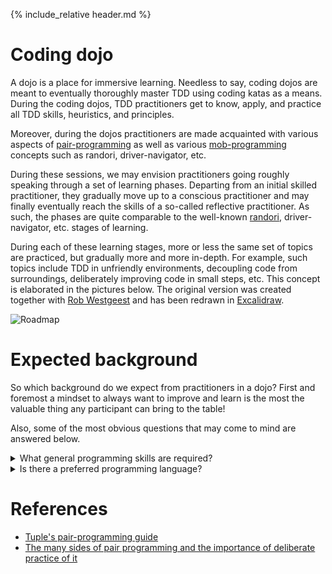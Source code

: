 {% include_relative header.md %}

# Coding dojo

A dojo is a place for immersive learning. Needless to say, coding dojos are meant to 
eventually thoroughly master TDD using coding katas as a means. During the coding dojos, 
TDD practitioners get to know, apply, and practice all TDD skills, heuristics, and principles. 

Moreover, during the dojos practitioners are made acquainted with various aspects of 
[pair-programming](https://martinfowler.com/articles/on-pair-programming.html) 
as well as various 
[mob-programming](https://mobprogramming.org/mob-programming-basics/) 
concepts such as randori, driver-navigator, etc.

During these sessions, we may envision practitioners going roughly speaking through a set of 
learning phases. Departing from an initial skilled practitioner, they gradually move up to a 
conscious practitioner and may finally eventually reach the skills of a so-called reflective 
practitioner. As such, the phases are quite comparable to the well-known 
[randori](https://codingdojo.org/practices/RandoriKata/), driver-navigator, etc.
stages of learning.

During each of these learning stages, more or less the same set of topics are practiced, 
but gradually more and more in-depth. For example, such topics include TDD in unfriendly 
environments, decoupling code from surroundings, deliberately improving code in small steps, etc.
This concept is elaborated in the pictures below. The original version was created together with 
[Rob Westgeest](https://www.qwan.eu/#team) and has been redrawn in 
[Excalidraw](https://excalidraw.com/). 

![Roadmap](https://github.com/zhendrikse/tdd/blob/master/assets/dojo-roadmap.png?raw=true)

# Expected background

So which background do we expect from practitioners in a dojo? First
and foremost a mindset to always want to improve and learn is the most
the valuable thing any participant can bring to the table!

Also, some of the most obvious questions that may come to mind 
are answered below.

<details>
<summary>What general programming skills are required?</summary>

These katas are intended for people who want to learn TDD. Some basic programming experience is required, 
such as knowing what a class is, what an object is, what a primitive is, what exception handling 
entails, and how to write conditionals and loops. 

Although not strictly required, it will also definitely help if you are already familiar with concepts such as 
[encapsulation](https://en.wikipedia.org/wiki/Encapsulation_(computer_programming)) and the 
[single responsibility principle](https://en.wikipedia.org/wiki/Single-responsibility_principle).
</details>

<details>
<summary>Is there a preferred programming language?</summary>

No, there isn't. There are cookie-cutter templates for many languages available,
but even if there aren't any for your favorite programming language, you can still
do many of the katas. Moreover, the programming language is kind of irrelevant for
practicing the various aspects that are being addressed. I have facilitated 
many [coding dojos](https://codingdojo.org/WhatIsCodingDojo/) where multiple participants were exposed to 
e.g. Python for the first time, and they managed pretty soon pretty well.
</details>

# References

- [Tuple's pair-programming guide](https://tuple.app/pair-programming-guide/scientific-research-into-pair-programming)
- [The many sides of pair programming and the importance of deliberate practice of it](https://www.linkedin.com/pulse/many-sides-pair-programming-importance-deliberate-practice-paul-cox/)
